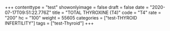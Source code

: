 +++
contenttype = "test"
showonlyimage = false
draft = false
date = "2020-07-17T09:51:22.776Z"
title = "TOTAL THYROXINE (T4)"
code = "T4"
rate = "200"
hc = "100"
weight = 55605
categories = ["test-THYROID INFERTILITY"]
tags = ["test-Thyroid"]
+++

